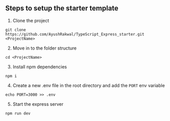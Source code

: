 ## Steps to setup the starter template

1. Clone the project

```
git clone https://github.com/AyushRakwal/TypeScript_Express_starter.git <ProjectName>
```

2. Move in to the folder structure

```
cd <ProjectName>
```

3. Install npm dependencies

```
npm i
```

4. Create a new .env file in the root directory and add the `PORT` env variable

```
echo PORT=3000 >> .env
```

5. Start the express server

```
npm run dev
```
